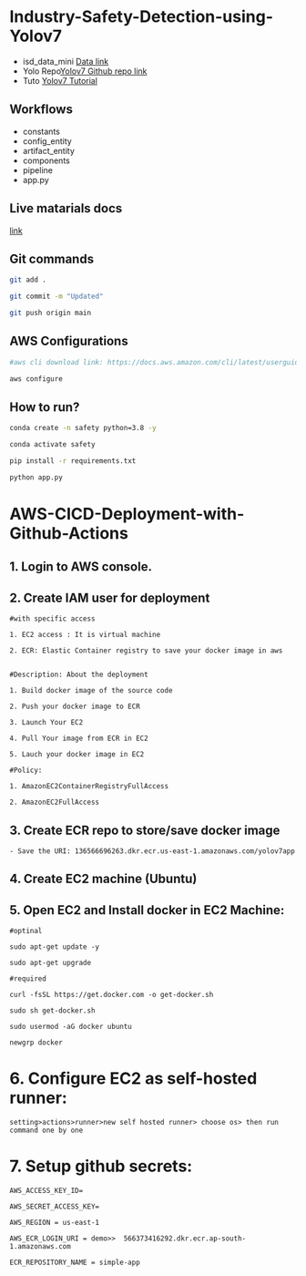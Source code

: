 # Industry-Safety-Detection-using-Yolov7

- isd_data_mini [Data link](https://drive.google.com/file/d/1ncxeLuWEMXkXVI79LXbA38s-Ij0d2q4E/view?usp=sharing)
- Yolo Repo[Yolov7 Github repo link](https://github.com/WongKinYiu/yolov7)
- Tuto [Yolov7 Tutorial](https://youtube.com/playlist?list=PLkz_y24mlSJagh6O2MIrgI-Ki-t1rhjLI&si=6eMTgSe1-cbWVPGX)

## Workflows

- constants
- config_entity
- artifact_entity
- components
- pipeline
- app.py

## Live matarials docs

[link](https://docs.google.com/document/d/1UFiHnyKRqgx8Lodsvdzu58LbVjdWHNf-uab2WmhE0A4/edit?usp=sharing)

## Git commands

```bash
git add .

git commit -m "Updated"

git push origin main
```

## AWS Configurations

```bash
#aws cli download link: https://docs.aws.amazon.com/cli/latest/userguide/getting-started-install.html

aws configure
```

## How to run?

```bash
conda create -n safety python=3.8 -y
```

```bash
conda activate safety
```

```bash
pip install -r requirements.txt
```

```bash
python app.py
```

# AWS-CICD-Deployment-with-Github-Actions

## 1. Login to AWS console.

## 2. Create IAM user for deployment

    #with specific access

    1. EC2 access : It is virtual machine

    2. ECR: Elastic Container registry to save your docker image in aws


    #Description: About the deployment

    1. Build docker image of the source code

    2. Push your docker image to ECR

    3. Launch Your EC2

    4. Pull Your image from ECR in EC2

    5. Lauch your docker image in EC2

    #Policy:

    1. AmazonEC2ContainerRegistryFullAccess

    2. AmazonEC2FullAccess

## 3. Create ECR repo to store/save docker image

    - Save the URI: 136566696263.dkr.ecr.us-east-1.amazonaws.com/yolov7app

## 4. Create EC2 machine (Ubuntu)

## 5. Open EC2 and Install docker in EC2 Machine:

    #optinal

    sudo apt-get update -y

    sudo apt-get upgrade

    #required

    curl -fsSL https://get.docker.com -o get-docker.sh

    sudo sh get-docker.sh

    sudo usermod -aG docker ubuntu

    newgrp docker

# 6. Configure EC2 as self-hosted runner:

    setting>actions>runner>new self hosted runner> choose os> then run command one by one

# 7. Setup github secrets:

    AWS_ACCESS_KEY_ID=

    AWS_SECRET_ACCESS_KEY=

    AWS_REGION = us-east-1

    AWS_ECR_LOGIN_URI = demo>>  566373416292.dkr.ecr.ap-south-1.amazonaws.com

    ECR_REPOSITORY_NAME = simple-app
